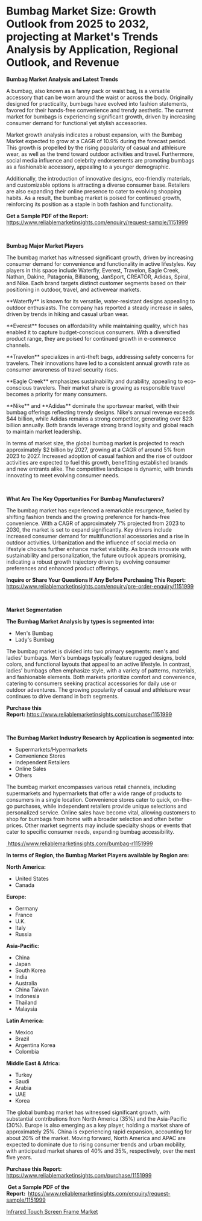 <p><h1>Bumbag Market Size: Growth Outlook from 2025 to 2032, projecting at Market's Trends Analysis by Application, Regional Outlook, and Revenue</h1></p><p><strong>Bumbag Market Analysis and Latest Trends</strong></p>
<p><p>A bumbag, also known as a fanny pack or waist bag, is a versatile accessory that can be worn around the waist or across the body. Originally designed for practicality, bumbags have evolved into fashion statements, favored for their hands-free convenience and trendy aesthetic. The current market for bumbags is experiencing significant growth, driven by increasing consumer demand for functional yet stylish accessories.</p><p>Market growth analysis indicates a robust expansion, with the Bumbag Market expected to grow at a CAGR of 10.9% during the forecast period. This growth is propelled by the rising popularity of casual and athleisure wear, as well as the trend toward outdoor activities and travel. Furthermore, social media influence and celebrity endorsements are promoting bumbags as a fashionable accessory, appealing to a younger demographic.</p><p>Additionally, the introduction of innovative designs, eco-friendly materials, and customizable options is attracting a diverse consumer base. Retailers are also expanding their online presence to cater to evolving shopping habits. As a result, the bumbag market is poised for continued growth, reinforcing its position as a staple in both fashion and functionality.</p></p>
<p><strong>Get a Sample PDF of the Report:&nbsp;</strong> <a href="https://www.reliablemarketinsights.com/enquiry/request-sample/1151999?utm_campaign=3320&utm_medium=2&utm_source=Github&utm_content=ia&utm_term=04042025&utm_id=bumbag">https://www.reliablemarketinsights.com/enquiry/request-sample/1151999</a></p>
<p>&nbsp;</p>
<p><strong>Bumbag Major Market Players</strong></p>
<p><p>The bumbag market has witnessed significant growth, driven by increasing consumer demand for convenience and functionality in active lifestyles. Key players in this space include Waterfly, Everest, Travelon, Eagle Creek, Nathan, Dakine, Patagonia, Billabong, JanSport, CREATOR, Adidas, Spiral, and Nike. Each brand targets distinct customer segments based on their positioning in outdoor, travel, and activewear markets.</p><p>**Waterfly** is known for its versatile, water-resistant designs appealing to outdoor enthusiasts. The company has reported a steady increase in sales, driven by trends in hiking and casual urban wear. </p><p>**Everest** focuses on affordability while maintaining quality, which has enabled it to capture budget-conscious consumers. With a diversified product range, they are poised for continued growth in e-commerce channels.</p><p>**Travelon** specializes in anti-theft bags, addressing safety concerns for travelers. Their innovations have led to a consistent annual growth rate as consumer awareness of travel security rises.</p><p>**Eagle Creek** emphasizes sustainability and durability, appealing to eco-conscious travelers. Their market share is growing as responsible travel becomes a priority for many consumers.</p><p>**Nike** and **Adidas** dominate the sportswear market, with their bumbag offerings reflecting trendy designs. Nike's annual revenue exceeds $44 billion, while Adidas remains a strong competitor, generating over $23 billion annually. Both brands leverage strong brand loyalty and global reach to maintain market leadership.</p><p>In terms of market size, the global bumbag market is projected to reach approximately $2 billion by 2027, growing at a CAGR of around 5% from 2023 to 2027. Increased adoption of casual fashion and the rise of outdoor activities are expected to fuel this growth, benefitting established brands and new entrants alike. The competitive landscape is dynamic, with brands innovating to meet evolving consumer needs.</p></p>
<p>&nbsp;</p>
<p><strong>What Are The Key Opportunities For Bumbag Manufacturers?</strong></p>
<p><p>The bumbag market has experienced a remarkable resurgence, fueled by shifting fashion trends and the growing preference for hands-free convenience. With a CAGR of approximately 7% projected from 2023 to 2030, the market is set to expand significantly. Key drivers include increased consumer demand for multifunctional accessories and a rise in outdoor activities. Urbanization and the influence of social media on lifestyle choices further enhance market visibility. As brands innovate with sustainability and personalization, the future outlook appears promising, indicating a robust growth trajectory driven by evolving consumer preferences and enhanced product offerings.</p></p>
<p><strong>Inquire or Share Your Questions If Any Before Purchasing This Report:</strong> <a href="https://www.reliablemarketinsights.com/enquiry/pre-order-enquiry/1151999?utm_campaign=3320&utm_medium=2&utm_source=Github&utm_content=ia&utm_term=04042025&utm_id=bumbag">https://www.reliablemarketinsights.com/enquiry/pre-order-enquiry/1151999</a></p>
<p>&nbsp;</p>
<p><strong>Market Segmentation</strong></p>
<p><strong>The Bumbag Market Analysis by types is segmented into:</strong></p>
<p><ul><li>Men's Bumbag</li><li>Lady's Bumbag</li></ul></p>
<p><p>The bumbag market is divided into two primary segments: men's and ladies' bumbags. Men's bumbags typically feature rugged designs, bold colors, and functional layouts that appeal to an active lifestyle. In contrast, ladies' bumbags often emphasize style, with a variety of patterns, materials, and fashionable elements. Both markets prioritize comfort and convenience, catering to consumers seeking practical accessories for daily use or outdoor adventures. The growing popularity of casual and athleisure wear continues to drive demand in both segments.</p></p>
<p><strong>Purchase this Report:&nbsp;</strong><a href="https://www.reliablemarketinsights.com/purchase/1151999?utm_campaign=3320&utm_medium=2&utm_source=Github&utm_content=ia&utm_term=04042025&utm_id=bumbag">https://www.reliablemarketinsights.com/purchase/1151999</a></p>
<p>&nbsp;</p>
<p><strong>The Bumbag Market Industry Research by Application is segmented into:</strong></p>
<p><ul><li>Supermarkets/Hypermarkets</li><li>Convenience Stores</li><li>Independent Retailers</li><li>Online Sales</li><li>Others</li></ul></p>
<p><p>The bumbag market encompasses various retail channels, including supermarkets and hypermarkets that offer a wide range of products to consumers in a single location. Convenience stores cater to quick, on-the-go purchases, while independent retailers provide unique selections and personalized service. Online sales have become vital, allowing customers to shop for bumbags from home with a broader selection and often better prices. Other market segments may include specialty shops or events that cater to specific consumer needs, expanding bumbag accessibility.</p></p>
<p><a href="https://www.reliablemarketinsights.com/bumbag-r1151999?utm_campaign=3320&utm_medium=2&utm_source=Github&utm_content=ia&utm_term=04042025&utm_id=bumbag">&nbsp;https://www.reliablemarketinsights.com/bumbag-r1151999</a></p>
<p><strong>In terms of Region, the Bumbag Market Players available by Region are:</strong></p>
<p>
    <p> <strong> North America: </strong>
        <ul>
            <li>United States</li>
            <li>Canada</li>
        </ul>
        </p> 
    <p> <strong> Europe: </strong>
        <ul>
            <li>Germany</li>
            <li>France</li>
            <li>U.K.</li>
            <li>Italy</li>
            <li>Russia</li>
        </ul>
        </p> 
    <p> <strong> Asia-Pacific: </strong>
        <ul>
            <li>China</li>
            <li>Japan</li>
            <li>South Korea</li>
            <li>India</li>
            <li>Australia</li>
            <li>China Taiwan</li>
            <li>Indonesia</li>
            <li>Thailand</li>
            <li>Malaysia</li>
        </ul>
        </p> 
    <p> <strong> Latin America: </strong>
        <ul>
            <li>Mexico</li>
            <li>Brazil</li>
            <li>Argentina Korea</li>
            <li>Colombia</li>
        </ul>
        </p> 
    <p> <strong> Middle East & Africa: </strong>
        <ul>
            <li>Turkey</li>
            <li>Saudi</li>
            <li>Arabia</li>
            <li>UAE</li>
            <li>Korea</li>
        </ul>
    </p>
    </p>
<p><p>The global bumbag market has witnessed significant growth, with substantial contributions from North America (35%) and the Asia-Pacific (30%). Europe is also emerging as a key player, holding a market share of approximately 25%. China is experiencing rapid expansion, accounting for about 20% of the market. Moving forward, North America and APAC are expected to dominate due to rising consumer trends and urban mobility, with anticipated market shares of 40% and 35%, respectively, over the next five years.</p></p>
<p><strong>Purchase this Report: </strong><a href="https://www.reliablemarketinsights.com/purchase/1151999?utm_campaign=3320&utm_medium=2&utm_source=Github&utm_content=ia&utm_term=04042025&utm_id=bumbag">https://www.reliablemarketinsights.com/purchase/1151999</a></p>
<p>&nbsp;<strong>Get a Sample PDF of the Report:&nbsp;&nbsp;</strong><a href="https://www.reliablemarketinsights.com/enquiry/request-sample/1151999?utm_campaign=3320&utm_medium=2&utm_source=Github&utm_content=ia&utm_term=04042025&utm_id=bumbag">https://www.reliablemarketinsights.com/enquiry/request-sample/1151999</a></p>
<p><strong></strong></p>
<p><p><a href="https://github.com/signallaikun/Market-Research-Report-List-1/blob/main/infrared-touch-screen-frame-market.md?utm_campaign=3320&utm_medium=2&utm_source=Github&utm_content=ia&utm_term=04042025&utm_id=bumbag">Infrared Touch Screen Frame Market</a></p></p>